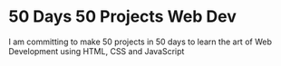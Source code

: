 # 50 Days 50 Projects Web Dev
I am committing to make 50 projects in 50 days to learn the art of Web Development using HTML, CSS and JavaScript 
